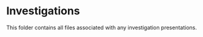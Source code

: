 # Investigations  

This folder contains all files associated with any investigation presentations.  

